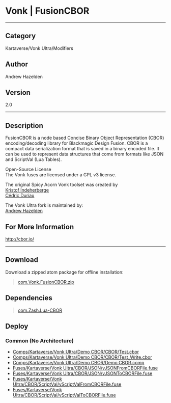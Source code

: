 # Vonk | FusionCBOR
___

## Category
Kartaverse/Vonk Ultra/Modifiers

## Author
Andrew Hazelden

## Version
2.0

___

## Description
<p>FusionCBOR is a node based Concise Binary Object Representation (CBOR) encoding/decoding library for Blackmagic Design Fusion. CBOR is a compact data serialization format that is saved in a binary encoded file. It can be used to represent data structures that come from formats like JSON and ScriptVal (Lua Tables).</p>

<p>Open-Source License<br>
The Vonk fuses are licensed under a GPL v3 license.</p>

<p>The original Spicy Acorn Vonk toolset was created by<br>
<a href="mailto:xmnr0x23@gmail.com">Kristof Indeherberge</a><br>
<a href="mailto:duriau.cedric@live.be">Cédric Duriau</a></p>

<p>The Vonk Ultra fork is maintained by:<br>
<a href="mailto:andrew@andrewhazelden.com">Andrew Hazelden</a></p>

<h2>For More Information</h2>
<p><a href="http://cbor.io/">http://cbor.io/</a></p>

___

## Download

Download a zipped atom package for offline installation:
> [com.Vonk.FusionCBOR.zip](https://gitlab.com/WeSuckLess/Reactor/-/archive/master/Reactor-master.zip?path=Atoms/com.Vonk.FusionCBOR)  

## Dependencies

> [com.Zash.Lua-CBOR](com.Zash.Lua-CBOR.md)  
## Deploy

### Common (No Architecture)

<ul>
<li><a href="https://gitlab.com/WeSuckLess/Reactor/-/blob/master/Atoms/com.Vonk.FusionCBOR/Comps/Kartaverse/Vonk Ultra/Demo CBOR/CBOR/Test.cbor?ref_type=heads">Comps/Kartaverse/Vonk Ultra/Demo CBOR/CBOR/Test.cbor</a></li>
<li><a href="https://gitlab.com/WeSuckLess/Reactor/-/blob/master/Atoms/com.Vonk.FusionCBOR/Comps/Kartaverse/Vonk Ultra/Demo CBOR/CBOR/Test_Write.cbor?ref_type=heads">Comps/Kartaverse/Vonk Ultra/Demo CBOR/CBOR/Test_Write.cbor</a></li>
<li><a href="https://gitlab.com/WeSuckLess/Reactor/-/blob/master/Atoms/com.Vonk.FusionCBOR/Comps/Kartaverse/Vonk Ultra/Demo CBOR/Demo CBOR.comp?ref_type=heads">Comps/Kartaverse/Vonk Ultra/Demo CBOR/Demo CBOR.comp</a></li>
<li><a href="https://gitlab.com/WeSuckLess/Reactor/-/blob/master/Atoms/com.Vonk.FusionCBOR/Fuses/Kartaverse/Vonk Ultra/CBOR/JSON/vJSONFromCBORFile.fuse?ref_type=heads">Fuses/Kartaverse/Vonk Ultra/CBOR/JSON/vJSONFromCBORFile.fuse</a></li>
<li><a href="https://gitlab.com/WeSuckLess/Reactor/-/blob/master/Atoms/com.Vonk.FusionCBOR/Fuses/Kartaverse/Vonk Ultra/CBOR/JSON/vJSONToCBORFile.fuse?ref_type=heads">Fuses/Kartaverse/Vonk Ultra/CBOR/JSON/vJSONToCBORFile.fuse</a></li>
<li><a href="https://gitlab.com/WeSuckLess/Reactor/-/blob/master/Atoms/com.Vonk.FusionCBOR/Fuses/Kartaverse/Vonk Ultra/CBOR/ScriptVal/vScriptValFromCBORFile.fuse?ref_type=heads">Fuses/Kartaverse/Vonk Ultra/CBOR/ScriptVal/vScriptValFromCBORFile.fuse</a></li>
<li><a href="https://gitlab.com/WeSuckLess/Reactor/-/blob/master/Atoms/com.Vonk.FusionCBOR/Fuses/Kartaverse/Vonk Ultra/CBOR/ScriptVal/vScriptValToCBORFile.fuse?ref_type=heads">Fuses/Kartaverse/Vonk Ultra/CBOR/ScriptVal/vScriptValToCBORFile.fuse</a></li>
</ul>

